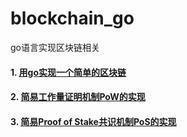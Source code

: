 # blockchain_go
go语言实现区块链相关

#### 1. [用go实现一个简单的区块链](https://github.com/dugu0808/blockchain_go/tree/master/SimpleBlockchain)

#### 2. [简易工作量证明机制PoW的实现](https://github.com/dugu0808/blockchain_go/tree/master/Proof_of_Work)

#### 3. [简易Proof of Stake共识机制PoS的实现](https://github.com/dugu0808/blockchain_go/tree/master/Proof_of_Stake)
